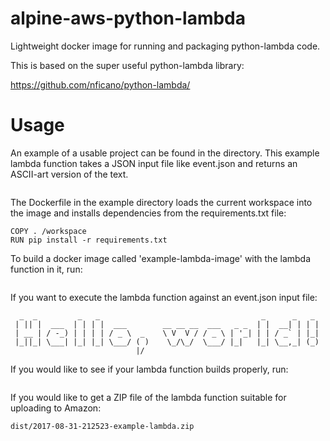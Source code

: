 # alpine-aws-python-lambda
Lightweight docker image for running and packaging python-lambda code.

This is based on the super useful python-lambda library:

<https://github.com/nficano/python-lambda/>

# Usage

An example of a usable project can be found in the <example/> directory.  This example lambda function
takes a JSON input file like event.json and returns an ASCII-art version of the text.

```$ cd example/
```

The Dockerfile in the example directory loads the current workspace into the image and installs
dependencies from the requirements.txt file:

```FROM kilna/alpine-aws-python-lambda
COPY . /workspace
RUN pip install -r requirements.txt
```

To build a docker image called 'example-lambda-image' with the lambda function in it, run:

```$ docker build --tag example-lambda-image .
```

If you want to execute the lambda function against an event.json input file:

```$ docker run example-lambda-image lambda invoke
  _  _         _   _                                    _      _   _
 | || |  ___  | | | |  ___        __ __ __  ___   _ _  | |  __| | | |
 | __ | / -_) | | | | / _ \  _    \ V  V / / _ \ | '_| | | / _` | |_|
 |_||_| \___| |_| |_| \___/ ( )    \_/\_/  \___/ |_|   |_| \__,_| (_)
                            |/

```

If you would like to see if your lambda function builds properly, run:

```$ docker run example-lambda-image lambda build
```

If you would like to get a ZIP file of the lambda function suitable for uploading to Amazon:

```$ docker run example-lambda-image sh -c 'rm -rf dist* && lambda build 2&>1 >/dev/null && tar -c dist/*.zip' | tar -x -v
dist/2017-08-31-212523-example-lambda.zip
```


